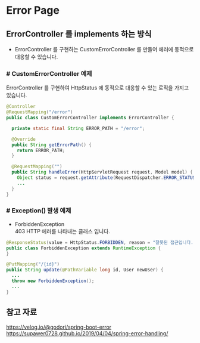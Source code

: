 # Error Page


## ErrorController 를 implements 하는 방식
- ErrorController 를 구현하는 CustomErrorController 를 만들어 에러에 동적으로 대응할 수 있습니다. 

### # CustomErrorController 예제
 ErrorController 를 구현하여 HttpStatus 에 동적으로 대응할 수 있는 로직을 가지고 있습니다.

```java
@Controller
@RequestMapping("/error")
public class CustomErrorController implements ErrorController {

  private static final String ERROR_PATH = "/error";

  @Override
  public String getErrorPath() {
    return ERROR_PATH;
  }

  @RequestMapping("")
  public String handleError(HttpServletRequest request, Model model) {
    Object status = request.getAttribute(RequestDispatcher.ERROR_STATUS_CODE);
    ...
  }
}
```

### # Exception() 발생 예제

- ForbiddenException   
 403 HTTP 에러를 나타내는 클래스 입니다.

```java
@ResponseStatus(value = HttpStatus.FORBIDDEN, reason = "잘못된 접근입니다.")
public class ForbiddenException extends RuntimeException {
}
```

```java
@PutMapping("/{id}")
public String update(@PathVariable long id, User newUser) {
  ...
  throw new ForbiddenException();
  ...
}
```  
## 참고 자료
https://velog.io/@godori/spring-boot-error  
https://supawer0728.github.io/2019/04/04/spring-error-handling/
